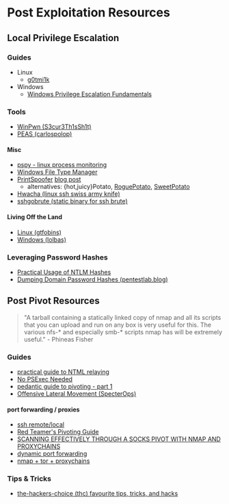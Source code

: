 # Post Exploitation Resources

## Local Privilege Escalation

### Guides
* Linux
    * [g0tmi1k](https://blog.g0tmi1k.com/2011/08/basic-linux-privilege-escalation/)
* Windows
    * [Windows Privilege Escalation Fundamentals](http://www.fuzzysecurity.com/tutorials/16.html]) 

### Tools

* [WinPwn (S3cur3Th1sSh1t)](https://github.com/S3cur3Th1sSh1t/WinPwn)
* [PEAS (carlospolop)](https://github.com/carlospolop/privilege-escalation-awesome-scripts-suite)

#### Misc
* [pspy - linux process monitoring](https://github.com/DominicBreuker/pspy)
* [Windows File Type Manager](https://www.nirsoft.net/utils/file_types_manager.html)
* [PrintSpoofer](https://github.com/itm4n/PrintSpoofer) [blog post](https://itm4n.github.io/printspoofer-abusing-impersonate-privileges/)
    - alternatives: {hot,juicy}Potato, [RoguePotato](https://github.com/antonioCoco/RoguePotato), [SweetPotato](https://github.com/CCob/SweetPotato)
* [Hwacha (linux ssh swiss army knife)](https://github.com/n00py/Hwacha)
* [sshgobrute (static binary for ssh brute)](https://github.com/aldenso/sshgobrute)

#### Living Off the Land

* [Linux (gtfobins)](https://gtfobins.github.io/)
* [Windows (lolbas)](https://lolbas-project.github.io/)

### Leveraging Password Hashes

- [Practical Usage of NTLM Hashes](https://blog.ropnop.com/practical-usage-of-ntlm-hashes/)
- [Dumping Domain Password Hashes (pentestlab.blog)](https://pentestlab.blog/2018/07/04/dumping-domain-password-hashes/)


## Post Pivot Resources

> "A tarball containing a statically linked copy of nmap and all its scripts that you can upload and run on any box is very useful for this. The various nfs-* and especially smb-* scripts nmap has will be extremely useful." - Phineas Fisher

### Guides
* [practical guide to NTML relaying](https://byt3bl33d3r.github.io/practical-guide-to-ntlm-relaying-in-2017-aka-getting-a-foothold-in-under-5-minutes.html)
* [No PSExec Needed](https://www.trustedsec.com/june-2015/no_psexec_needed/)
* [pedantic guide to pivoting - part 1](https://www.jollyfrogs.com/jollyfrogs-pedantic-guide-to-pivoting-part-1-ssh-local-port-forwarding/)
* [Offensive Lateral Movement (SpecterOps)](https://posts.specterops.io/offensive-lateral-movement-1744ae62b14f)

#### port forwarding / proxies

* [ssh remote/local](https://unix.stackexchange.com/questions/115897/whats-ssh-port-forwarding-and-whats-the-difference-between-ssh-local-and-remot)
* [Red Teamer's Pivoting Guide](https://artkond.com/2017/03/23/pivoting-guide/)
* [SCANNING EFFECTIVELY THROUGH A SOCKS PIVOT WITH NMAP AND PROXYCHAINS](https://cybersyndicates.com/2015/12/nmap-and-proxychains-scanning-through-a-socks-piviot/)
* [dynamic port forwarding](https://netsec.ws/?p=278)
* [nmap + tor + proxychains](https://www.shellhacks.com/anonymous-port-scanning-nmap-tor-proxychains/)

### Tips & Tricks

* [the-hackers-choice (thc) favourite tips, tricks, and hacks](https://github.com/hackerschoice/thc-tips-tricks-hacks-cheat-sheet)
